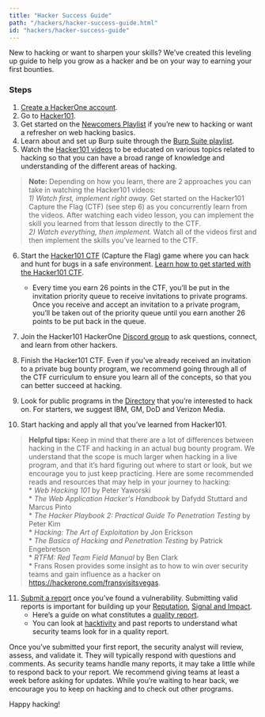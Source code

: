```yaml
---
title: "Hacker Success Guide"
path: "/hackers/hacker-success-guide.html"
id: "hackers/hacker-success-guide"
---
```


New to hacking or want to sharpen your skills? We’ve created this leveling up guide to help you grow as a hacker and be on your way to earning your first bounties.

### Steps
1. [Create a HackerOne account](create-an-account.html).
2. Go to [Hacker101](https://www.hacker101.com/).
3. Get started on the [Newcomers Playlist](https://www.hacker101.com/playlists/newcomers) if you’re new to hacking or want a refresher on web hacking basics.
4. Learn about and set up Burp suite through the [Burp Suite playlist](https://www.hacker101.com/playlists/burp_suite).
5. Watch the [Hacker101 videos](https://www.hacker101.com/videos) to be educated on various topics related to hacking so that you can have a broad range of knowledge and understanding of the different areas of hacking.

> **Note:** Depending on how you learn, there are 2 approaches you can take in watching the Hacker101 videos:<br> *1) Watch first, implement right away.* Get started on the Hacker101 Capture the Flag (CTF) (see step 6) as you concurrently learn from the videos. After watching each video lesson, you can implement the skill you learned from that lesson directly to the CTF. <br> *2) Watch everything, then implement.* Watch all of the videos first and then implement the skills you’ve learned to the CTF.

6. Start the [Hacker101 CTF](https://ctf.hacker101.com/) (Capture the Flag) game where you can hack and hunt for bugs in a safe environment. [Learn how to get started with the Hacker101 CTF](hacker101.html#hacker101-ctf).
   * Every time you earn 26 points in the CTF, you’ll be put in the invitation priority queue to receive invitations to private programs. Once you receive and accept an invitation to a private program, you’ll be taken out of the priority queue until you earn another 26 points to be put back in the queue.

7. Join the Hacker101 HackerOne [Discord group](https://www.hacker101.com/discord) to ask questions, connect, and learn from other hackers.
8. Finish the Hacker101 CTF. Even if you’ve already received an invitation to a private bug bounty program, we recommend going through all of the CTF curriculum to ensure you learn all of the concepts, so that you can better succeed at hacking.
9. Look for public programs in the [Directory](https://hackerone.com/directory/programs) that you’re interested to hack on. For starters, we suggest IBM, GM, DoD and Verizon Media.
10. Start hacking and apply all that you’ve learned from Hacker101.

> **Helpful tips:** Keep in mind that there are a lot of differences between hacking in the CTF and hacking in an actual bug bounty program. We understand that the scope is much larger when hacking in a live program, and that it’s hard figuring out where to start or look, but we encourage you to just keep practicing. Here are some recommended reads and resources that may help in your journey to hacking: <br>* *Web Hacking 101* by Peter Yaworski<br>* *The Web Application Hacker's Handbook* by Dafydd Stuttard and Marcus Pinto <br>* *The Hacker Playbook 2: Practical Guide To Penetration Testing* by Peter Kim <br>* *Hacking: The Art of Exploitation* by Jon Erickson <br>* *The Basics of Hacking and Penetration Testing* by Patrick Engebretson <br>* *RTFM: Red Team Field Manual* by Ben Clark <br>* Frans Rosen provides some insight as to how to win over security teams and gain influence as a hacker on https://hackerone.com/fransvisitsvegas.

11. [Submit a report](submitting-reports.html) once you’ve found a vulnerability.  Submitting valid reports is important for building up your [Reputation](reputation.html), [Signal and Impact](signal-and-impact.html).
     * Here’s a guide on what constitutes a [quality report](quality-reports.html).
     * You can look at [hacktivity](https://hackerone.com/hacktivity?order_field=popular) and past reports to understand what security teams look for in a quality report.

Once you’ve submitted your first report, the security analyst will review, assess, and validate it. They will typically respond with questions and comments. As security teams handle many reports, it may take a little while to respond back to your report. We recommend giving teams at least a week before asking for updates. While you’re waiting to hear back, we encourage you to keep on hacking and to check out other programs.

Happy hacking!
